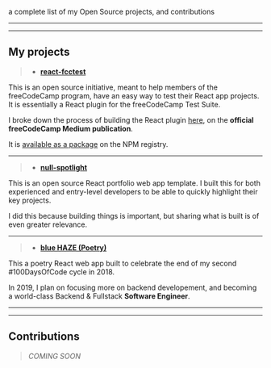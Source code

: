 a complete list of my Open Source projects, and contributions 

- - -
- - -

## My projects

> * [**react-fcctest**](https://github.com/Usheninte/react-fcctest)

This is an open source initiative, meant to help members of the freeCodeCamp program, have an easy way to test their React app projects. It is essentially a React plugin for the freeCodeCamp Test Suite.  

I broke down the process of building the React plugin [here](https://medium.freecodecamp.org/change-the-world-one-line-of-code-at-a-time-5162b229f35e), on the **official freeCodeCamp Medium publication**.  

It is [available as a package](https://www.npmjs.com/package/react-fcctest) on the NPM registry.

- - -

> * [**null-spotlight**](https://www.npmjs.com/package/react-fcctest)

This is an open source React portfolio web app template. I built this for both experienced and entry-level developers to be able to quickly highlight their key projects.  

I did this because building things is important, but sharing what is built is of even greater relevance.

- - -

> * [**blue HAZE (Poetry)**](https://github.com/Usheninte/blue-haze)

This a poetry React web app built to celebrate the end of my second #100DaysOfCode cycle in 2018.  

In 2019, I plan on focusing more on backend developement, and becoming a world-class Backend & Fullstack **Software Engineer**.

- - -
- - -

## Contributions

> _COMING SOON_